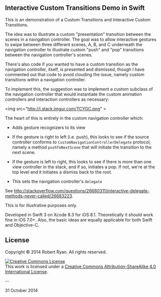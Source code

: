## Interactive Custom Transitions Demo in Swift

This is an demonstration of a Custom Transitions and Interactive Custom Transitions.

The idea was to illustrate a custom "presentation" transition between the scenes in a navigation controller. The goal was to allow interactive gestures to swipe between three different scenes, A, B, and C underneath the navigation controller to illustrate custom "push" and "pop" transitions between the navigation controller's scenes.

There's also code if you wanted to have a custom transition as the navigation controller, itself, is presented and dismissed, though I have commented out that code to avoid clouding the issue, namely custom transitions within a navigation controller.

To implement this, the suggestion was to implement a custom subclass of the navigation controller that would instantiate the custom animation controllers and interaction controllers as necessary:

<img src="http://i.stack.imgur.com/TCYGC.png" \>

The heart of this is entirely in the custom navigation controller which:

- Adds gesture recognizers to its view

 - If the gesture is right to left (i.e. push), this looks to see if the source controller conforms to `CustomNavigationControllerDelegate` protocol, namely a method `pushToNextScene` that will initiate the transition to the next scene.

 - If the gesture is left to right, this looks to see if there is more than one view controller in the stack, and if so, initiates a pop. If not, we're at the top level and it initiates a dismiss back to the root.

- This sets the navigation controller's `delegate` 

See http://stackoverflow.com/questions/26680311/interactive-delegate-methods-never-called/26683223.

This is for illustrative purposes only.

Developed in Swift 3 on Xcode 8.3 for iOS 8.1. Theoretically it should work fine in iOS 7.0+. Also, the basic ideas are equally applicable for both Swift and Objective-C.

## License

Copyright &copy; 2014 Robert Ryan. All rights reserved.

<a rel="license" href="http://creativecommons.org/licenses/by-sa/4.0/"><img alt="Creative Commons License" style="border-width:0" src="http://i.creativecommons.org/l/by-sa/4.0/88x31.png" /></a><br />This work is licensed under a <a rel="license" href="http://creativecommons.org/licenses/by-sa/4.0/">Creative Commons Attribution-ShareAlike 4.0 International License</a>.

--

31 October 2014
